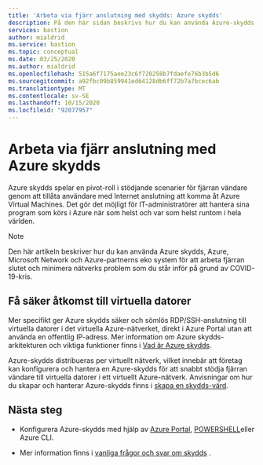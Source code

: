 ```yaml
---
title: 'Arbeta via fjärr anslutning med skydds: Azure skydds'
description: På den här sidan beskrivs hur du kan använda Azure-skydds för att aktivera fjärrhantering på grund av COVID-19-Pandemic.
services: bastion
author: mialdrid
ms.service: bastion
ms.topic: conceptual
ms.date: 03/25/2020
ms.author: mialdrid
ms.openlocfilehash: 515a6f7175aee23c6f720258b7fdaefe76b3b5d6
ms.sourcegitcommit: a92fbc09b859941ed64128db6ff72b7a7bcec6ab
ms.translationtype: MT
ms.contentlocale: sv-SE
ms.lasthandoff: 10/15/2020
ms.locfileid: "92077957"
---
```

# <a name="working-remotely-using-azure-bastion"></a>Arbeta via fjärr anslutning med Azure skydds

Azure skydds spelar en pivot-roll i stödjande scenarier för fjärran vändare genom att tillåta användare med Internet anslutning att komma åt Azure Virtual Machines. Det gör det möjligt för IT-administratörer att hantera sina program som körs i Azure när som helst och var som helst runtom i hela världen.

>[!NOTE]
>Den här artikeln beskriver hur du kan använda Azure skydds, Azure, Microsoft Network och Azure-partnerns eko system för att arbeta fjärran slutet och minimera nätverks problem som du står inför på grund av COVID-19-kris.
>

## <a name="securely-access-virtual-machines"></a>Få säker åtkomst till virtuella datorer

Mer specifikt ger Azure skydds säker och sömlös RDP/SSH-anslutning till virtuella datorer i det virtuella Azure-nätverket, direkt i Azure Portal utan att använda en offentlig IP-adress. Mer information om Azure skydds-arkitekturen och viktiga funktioner finns i [Vad är Azure skydds](bastion-overview.md).

Azure-skydds distribueras per virtuellt nätverk, vilket innebär att företag kan konfigurera och hantera en Azure-skydds för att snabbt stödja fjärran vändare till virtuella datorer i ett virtuellt Azure-nätverk. Anvisningar om hur du skapar och hanterar Azure-skydds finns i [skapa en skydds-värd](./tutorial-create-host-portal.md).

## <a name="next-steps"></a>Nästa steg

* Konfigurera Azure-skydds med hjälp av [Azure Portal](./tutorial-create-host-portal.md), [POWERSHELL](bastion-create-host-powershell.md)eller Azure CLI.

* Mer information finns i [vanliga frågor och svar om skydds](bastion-faq.md) .